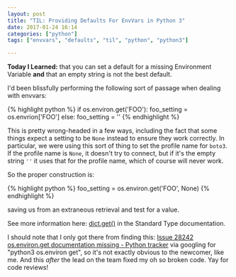 ```yaml
---
layout: post
title: "TIL: Providing Defaults For EnvVars in Python 3"
date: 2017-01-24 16:14
categories: ["python"]
tags: ["envvars", "defaults", "til", "python", "python3"]

---
```


**Today I Learned:** that you can set a default for a missing
Environment Variable **and** that an empty string is not the best
default.

I'd been blissfully performing the following sort of passage when
dealing with envvars:


{% highlight python %}
if os.environ.get('FOO'):
    foo_setting = os.envrion['FOO']
else:
    foo_setting = ''
{% endhighlight %}

This is pretty wrong-headed in a few ways, including the fact that
some things expect a setting to be `None` instead to ensure they work
correctly. In particular, we were using this sort of thing to set the
profile name for `boto3`. If the profile name is `None`, it doesn't
try to connect, but if it's the empty string `''` it uses that for the
profile name, which of course will never work.

So the proper construction is:

{% highlight python %}
foo_setting = os.environ.get('FOO', None)
{% endhighlight %}

saving us from an extraneous retrieval and test for a value.

See more information
here:
[dict.get()](https://docs.python.org/3/library/stdtypes.html#dict.get)
in the Standard Type documentation.

I should note that I only got there from finding
this:
[Issue 28242 os.environ.get documentation missing - Python tracker](https://bugs.python.org/issue28242)
via googling for "python3 os.environ get", so it's not exactly obvious
to the newcomer, like me. And this *after* the lead on the team fixed
my oh so broken code. Yay for code reviews!
